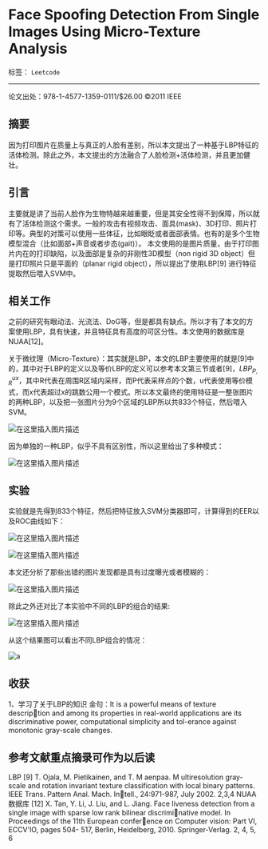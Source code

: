 ﻿# Face Spoofing Detection From Single Images Using Micro-Texture Analysis

标签： `Leetcode`

---

论文出处：978-1-4577-1359-0111/$26.00 ©2011 IEEE   

## 摘要  

因为打印图片在质量上与真正的人脸有差别，所以本文提出了一种基于LBP特征的活体检测。除此之外，本文提出的方法融合了人脸检测+活体检测，并且更加健壮。

## 引言  

主要就是讲了当前人脸作为生物特越来越重要，但是其安全性得不到保障，所以就有了活体检测这个需求。一般的攻击有视频攻击、面具(mask)、3D打印、照片打印等。典型的对策可以使用一些体征，比如眼眨或者面部表情。也有的是多个生物模型混合（比如面部+声音或者步态(gait)）。
本文使用的是图片质量，由于打印图片内在的打印缺陷，以及面部是复杂的非刚性3D模型（non rigid 3D object）但是打印照片只是平面的（planar rigid object），所以提出了使用LBP[9] 进行特征提取然后喂入SVM中。

## 相关工作  

之前的研究有眼动法、光流法、DoG等，但是都具有缺点。所以才有了本文的方案使用LBP，具有快速，并且特征具有高度的可区分性。本文使用的数据库是NUAA[12]。

关于微纹理（Micro-Texture）：其实就是LBP，本文的LBP主要使用的就是[9]中的，其中对于LBP的定义以及等价LBP的定义可以参考本文第三节或者[9]，$LBP^{ux}_{P,R}$，其中R代表在周围R区域内采样，而P代表采样点的个数，u代表使用等价模式，而x代表超过x的跳数公用一个模式。所以本文最终的使用特征是一整张图片的两种LBP，以及把一张图片分为9个区域的LBP所以共833个特征，然后喂入SVM。  

![在这里插入图片描述](https://img-blog.csdnimg.cn/20190321213209301.png?x-oss-process=image/watermark,type_ZmFuZ3poZW5naGVpdGk,shadow_10,text_aHR0cHM6Ly9ibG9nLmNzZG4ubmV0L3FxXzI4ODg4ODM3,size_16,color_FFFFFF,t_70)

因为单独的一种LBP，似乎不具有区别性，所以这里给出了多种模式：

![在这里插入图片描述](https://img-blog.csdnimg.cn/2019032121331088.png?x-oss-process=image/watermark,type_ZmFuZ3poZW5naGVpdGk,shadow_10,text_aHR0cHM6Ly9ibG9nLmNzZG4ubmV0L3FxXzI4ODg4ODM3,size_16,color_FFFFFF,t_70)  


## 实验  

实验就是先得到833个特征，然后把特征放入SVM分类器即可，计算得到的EER以及ROC曲线如下：  

![在这里插入图片描述](https://img-blog.csdnimg.cn/20190321213406620.png?x-oss-process=image/watermark,type_ZmFuZ3poZW5naGVpdGk,shadow_10,text_aHR0cHM6Ly9ibG9nLmNzZG4ubmV0L3FxXzI4ODg4ODM3,size_16,color_FFFFFF,t_70)  

![在这里插入图片描述](https://img-blog.csdnimg.cn/20190321213416249.png)


本文还分析了那些出错的图片发现都是具有过度曝光或者模糊的：  

![在这里插入图片描述](https://img-blog.csdnimg.cn/2019032121342226.png)

除此之外还对比了本实验中不同的LBP的组合的结果:  

![在这里插入图片描述](https://img-blog.csdnimg.cn/2019032121343862.png?x-oss-process=image/watermark,type_ZmFuZ3poZW5naGVpdGk,shadow_10,text_aHR0cHM6Ly9ibG9nLmNzZG4ubmV0L3FxXzI4ODg4ODM3,size_16,color_FFFFFF,t_70)

从这个结果图可以看出不同LBP组合的情况：  

![a](https://img-blog.csdnimg.cn/20190321213445590.png?x-oss-process=image/watermark,type_ZmFuZ3poZW5naGVpdGk,shadow_10,text_aHR0cHM6Ly9ibG9nLmNzZG4ubmV0L3FxXzI4ODg4ODM3,size_16,color_FFFFFF,t_70)


## 收获

1、学习了关于LBP的知识
金句：It is a powerful means of texture description and among its properties in real-world applications are its discriminative power, computational simplicity and tol-erance against monotonic gray-scale changes.   


## 参考文献重点摘录可作为以后读
LBP
[9] T. Ojala, M. Pietikainen, and T. M aenpaa. M ultiresolution 
gray-scale and rotation invariant texture classification with 
local binary patterns. IEEE Trans. Pattern Anal. Mach. Intell., 24:971-987, July 2002. 2,3,4 
NUAA数据库
[12] X. Tan, Y. Li, J. Liu, and L. Jiang. Face liveness detection 
from a single image with sparse low rank bilinear discriminative model. In Proceedings of the 11th European conference on Computer vision: Part VI, ECCV'lO, pages 504-
517, Berlin, Heidelberg, 2010. Springer-Verlag. 2, 4, 5, 6 




